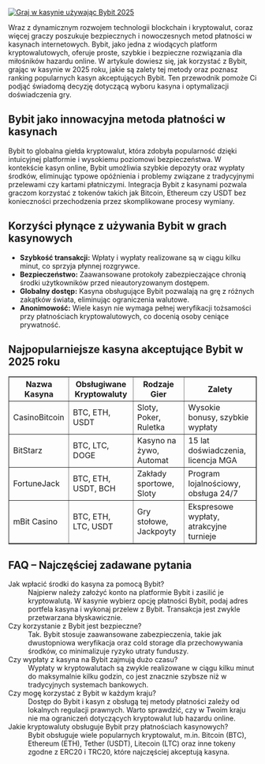 [![Graj w kasynie używając Bybit 2025](https://123-caf.pages.dev/gitsignup.png)](https://vrmoo.ru/Bt82HjjY)

<div>     <p>Wraz z dynamicznym rozwojem technologii blockchain i kryptowalut, coraz więcej graczy poszukuje bezpiecznych i nowoczesnych metod płatności w kasynach internetowych. Bybit, jako jedna z wiodących platform kryptowalutowych, oferuje proste, szybkie i bezpieczne rozwiązania dla miłośników hazardu online. W artykule dowiesz się, jak korzystać z Bybit, grając w kasynie w 2025 roku, jakie są zalety tej metody oraz poznasz ranking popularnych kasyn akceptujących Bybit. Ten przewodnik pomoże Ci podjąć świadomą decyzję dotyczącą wyboru kasyna i optymalizacji doświadczenia gry.</p>    <h2>Bybit jako innowacyjna metoda płatności w kasynach</h2>   <p>Bybit to globalna giełda kryptowalut, która zdobyła popularność dzięki intuicyjnej platformie i wysokiemu poziomowi bezpieczeństwa. W kontekście kasyn online, Bybit umożliwia szybkie depozyty oraz wypłaty środków, eliminując typowe opóźnienia i problemy związane z tradycyjnymi przelewami czy kartami płatniczymi. Integracja Bybit z kasynami pozwala graczom korzystać z tokenów takich jak Bitcoin, Ethereum czy USDT bez konieczności przechodzenia przez skomplikowane procesy wymiany.</p>    <h2>Korzyści płynące z używania Bybit w grach kasynowych</h2>   <ul>     <li><strong>Szybkość transakcji:</strong> Wpłaty i wypłaty realizowane są w ciągu kilku minut, co sprzyja płynnej rozgrywce.</li>     <li><strong>Bezpieczeństwo:</strong> Zaawansowane protokoły zabezpieczające chronią środki użytkowników przed nieautoryzowanym dostępem.</li>     <li><strong>Globalny dostęp:</strong> Kasyna obsługujące Bybit pozwalają na grę z różnych zakątków świata, eliminując ograniczenia walutowe.</li>     <li><strong>Anonimowość:</strong> Wiele kasyn nie wymaga pełnej weryfikacji tożsamości przy płatnościach kryptowalutowych, co docenią osoby ceniące prywatność.</li>   </ul>    <h2>Najpopularniejsze kasyna akceptujące Bybit w 2025 roku</h2>   <table border="1" cellpadding="5" cellspacing="0">     <thead>       <tr>         <th>Nazwa Kasyna</th>         <th>Obsługiwane Kryptowaluty</th>         <th>Rodzaje Gier</th>         <th>Zalety</th>       </tr>     </thead>     <tbody>       <tr>         <td>CasinoBitcoin</td>         <td>BTC, ETH, USDT</td>         <td>Sloty, Poker, Ruletka</td>         <td>Wysokie bonusy, szybkie wypłaty</td>       </tr>       <tr>         <td>BitStarz</td>         <td>BTC, LTC, DOGE</td>         <td>Kasyno na żywo, Automat</td>         <td>15 lat doświadczenia, licencja MGA</td>       </tr>       <tr>         <td>FortuneJack</td>         <td>BTC, ETH, USDT, BCH</td>         <td>Zakłady sportowe, Sloty</td>         <td>Program lojalnościowy, obsługa 24/7</td>       </tr>       <tr>         <td>mBit Casino</td>         <td>BTC, ETH, LTC, USDT</td>         <td>Gry stołowe, Jackpoyty</td>         <td>Ekspresowe wypłaty, atrakcyjne turnieje</td>       </tr>     </tbody>   </table>    <h2>FAQ – Najczęściej zadawane pytania</h2>   <dl>     <dt>Jak wpłacić środki do kasyna za pomocą Bybit?</dt>     <dd>Najpierw należy założyć konto na platformie Bybit i zasilić je kryptowalutą. W kasynie wybierz opcję płatności Bybit, podaj adres portfela kasyna i wykonaj przelew z Bybit. Transakcja jest zwykle przetwarzana błyskawicznie.</dd>      <dt>Czy korzystanie z Bybit jest bezpieczne?</dt>     <dd>Tak. Bybit stosuje zaawansowane zabezpieczenia, takie jak dwustopniowa weryfikacja oraz cold storage dla przechowywania środków, co minimalizuje ryzyko utraty funduszy.</dd>      <dt>Czy wypłaty z kasyna na Bybit zajmują dużo czasu?</dt>     <dd>Wypłaty w kryptowalutach są zwykle realizowane w ciągu kilku minut do maksymalnie kilku godzin, co jest znacznie szybsze niż w tradycyjnych systemach bankowych.</dd>      <dt>Czy mogę korzystać z Bybit w każdym kraju?</dt>     <dd>Dostęp do Bybit i kasyn z obsługą tej metody płatności zależy od lokalnych regulacji prawnych. Warto sprawdzić, czy w Twoim kraju nie ma ograniczeń dotyczących kryptowalut lub hazardu online.</dd>      <dt>Jakie kryptowaluty obsługuje Bybit przy płatnościach kasynowych?</dt>     <dd>Bybit obsługuje wiele popularnych kryptowalut, m.in. Bitcoin (BTC), Ethereum (ETH), Tether (USDT), Litecoin (LTC) oraz inne tokeny zgodne z ERC20 i TRC20, które najczęściej akceptują kasyna.</dd>   </dl> </div>